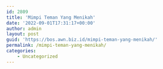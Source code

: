 ```yaml
---
id: 2809
title: 'Mimpi Teman Yang Menikah'
date: '2022-09-01T17:31:17+00:00'
author: admin
layout: post
guid: 'https://bos.awn.biz.id/mimpi-teman-yang-menikah/'
permalink: /mimpi-teman-yang-menikah/
categories:
    - Uncategorized
---
```



